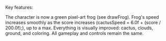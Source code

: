 Key features:

The character is now a green pixel-art frog (see drawFrog).
Frog's speed increases smoothly as the score increases (cactusSpeed = 6.0f + (score / 200.0f);), up to a max.
Everything is visually improved: cactus, clouds, ground, and coloring.
All gameplay and controls remain the same.

